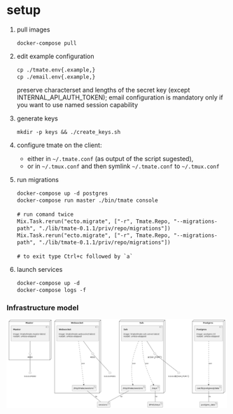 # setup

1.  pull images

    ```
    docker-compose pull
    ```

1.  edit example configuration

    ```
    cp ./tmate.env{.example,}
    cp ./email.env{.example,}
    ```

    preserve characterset and lengths of the secret key (except INTERNAL_API_AUTH_TOKEN);
    email configuration is mandatory only if you want to use named session capability

1.  generate keys

    ```
    mkdir -p keys && ./create_keys.sh
    ```

1.  configure tmate on the client:

    - either in `~/.tmate.conf` (as output of the script sugested),
    - or in `~/.tmux.conf` and then symlink `~/.tmate.conf` to `~/.tmux.conf`

1.  run migrations

    ```
    docker-compose up -d postgres
    docker-compose run master ./bin/tmate console

    # run comand twice
    Mix.Task.rerun("ecto.migrate", ["-r", Tmate.Repo, "--migrations-path", "./lib/tmate-0.1.1/priv/repo/migrations"])
    Mix.Task.rerun("ecto.migrate", ["-r", Tmate.Repo, "--migrations-path", "./lib/tmate-0.1.1/priv/repo/migrations"])

    # to exit type Ctrl+c followed by `a`
    ```

1.  launch services

    ```
    docker-compose up -d
    docker-compose logs -f
    ```


### Infrastructure model

![Infrastructure model](.infragenie/infrastructure_model.png)